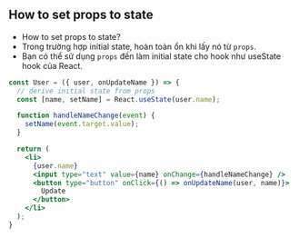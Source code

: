 ## How to set props to state

- How to set props to state?
- Trong trường hợp initial state, hoàn toàn ổn khi lấy nó từ `props`.
- Bạn có thể sử dụng `props` đến làm initial state cho hook như useState hook của React.
```jsx
const User = ({ user, onUpdateName }) => {
  // derive initial state from props
  const [name, setName] = React.useState(user.name);

  function handleNameChange(event) {
    setName(event.target.value);
  }

  return (
    <li>
      {user.name}
      <input type="text" value={name} onChange={handleNameChange} />
      <button type="button" onClick={() => onUpdateName(user, name)}>
        Update
      </button>
    </li>
  );
}
```
